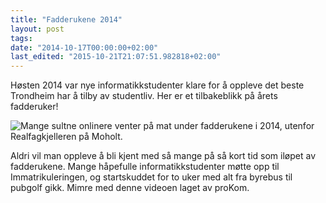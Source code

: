 ```yaml
---
title: "Fadderukene 2014"
layout: post
tags: 
date: "2014-10-17T00:00:00+02:00"
last_edited: "2015-10-21T21:07:51.982818+02:00"
---
```

Høsten 2014 var nye informatikkstudenter klare for å oppleve det beste Trondheim har å tilby av studentliv. Her er et tilbakeblikk på årets fadderuker!

![Mange sultne onlinere venter på mat under fadderukene i 2014, utenfor Realfagkjelleren på Moholt.](https://online.ntnu.no/media/images/responsive/417c3069-799d-4903-a26e-a529367ed448.jpeg)

Aldri vil man oppleve å bli kjent med så mange på så kort tid som iløpet av fadderukene. Mange håpefulle informatikkstudenter møtte opp til Immatrikuleringen, og startskuddet for to uker med alt fra byrebus til pubgolf gikk. Mimre med denne videoen laget av proKom.